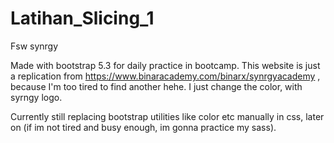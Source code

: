 # Latihan_Slicing_1
Fsw synrgy

Made with bootstrap 5.3 for daily practice in bootcamp.
This website is just a replication from https://www.binaracademy.com/binarx/synrgyacademy , because I'm too tired to find another hehe.
I just change the color, with syrngy logo.

Currently still replacing bootstrap utilities like color etc manually in css, later on (if im not tired and busy enough, im gonna practice my sass).
